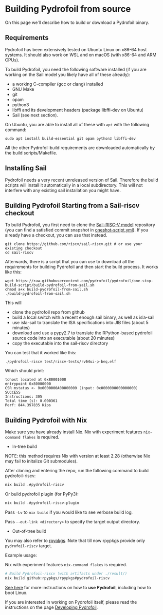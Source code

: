 # Building Pydrofoil from source

On this page we'll describe how to build or download a Pydrofoil binary.

## Requirements

Pydrofoil has been extensively tested on Ubuntu Linux on x86-64 host systems.
It should also work on WSL and on macOS (with x86-64 and ARM CPUs).

To build Pydrofoil, you need the following software installed (if you are
working on the Sail model you likely have all of these already):

- a working C-compiler (gcc or clang) installed
- GNU Make
- git
- opam
- python3
- libffi and its development headers (package libffi-dev on Ubuntu)
- Sail (see next section).

On Ubuntu, you are able to install all of these with `apt` with the following
command:

```
sudo apt install build-essential git opam python3 libffi-dev
```

All the other Pydrofoil build requirements are downloaded automatically by the
build scripts/Makefile.

## Installing Sail

Pydrofoil needs a very recent unreleased version of Sail. Therefore the build
scripts will install it automatically in a local subdirectory. This will not
interfere with any existing sail installation you might have.

## Building Pydrofoil Starting from a Sail-riscv checkout

To build Pydrofoil, you first need to clone the [Sail-RISC-V
model](https://github.com/riscv/sail-riscv) repository (you can find a satisfied commit snapshot in [oneshot-script.yml](https://github.com/pydrofoil/pydrofoil/blob/main/.github/workflows/oneshot-script.yml)). If you already have a checkout, you can use that instead.

```
git clone https://github.com/riscv/sail-riscv.git # or use your existing checkout
cd sail-riscv
```

Afterwards, there is a script that you can use to download all the requirements
for building Pydrofoil and then start the build process. It works like this:

```
wget https://raw.githubusercontent.com/pydrofoil/pydrofoil/one-stop-build-script/build-pydrofoil-from-sail.sh
chmod a+x build-pydrofoil-from-sail.sh
./build-pydrofoil-from-sail.sh
```

This will

- clone the pydrofoil repo from github
- build a local switch with a recent enough sail binary, as well as isla-sail
- use isla-sail to translate the ISA specifications into JIB files (about 5
  minutes)
- download and use a pypy2.7 to translate the RPython-based pydrofoil source
  code into an executable (about 20 minutes)
- copy the executable into the sail-riscv directory

You can test that it worked like this:

```
./pydrofoil-riscv test/riscv-tests/rv64ui-p-beq.elf
```

Which should print:

```
tohost located at 0x80001000
entrypoint 0x80000000
CSR mstatus <- 0x0000000A00000000 (input: 0x0000000000000000)
SUCCESS
Instructions: 305
Total time (s): 0.000361
Perf: 844.397835 Kips
```

## Building Pydrofoil with Nix

Make sure you have already install [Nix](https://nixos.org/install).
Nix with experiment features `nix-command flakes` is required.

- In-tree build

NOTE: this method requires Nix with version at least 2.28 (otherwise Nix may fail to initalize Git submodules).

After cloning and entering the repo, run the following command to build pydrofoil-riscv:

```bash
nix build .#pydrofoil-riscv
```

Or build pydrofoil plugin (for PyPy3):

```bash
nix build .#pydrofoil-riscv-plugin
```

Pass `-Lv` to `nix build` if you would like to see verbose build log.

Pass `--out-link <directory>` to specify the target output directory.

- Out-of-tree build

You may also refer to [rpypkgs](https://github.com/rpypkgs/rpypkgs). Note that till now rpypkgs provide only `pydrofoil-riscv` target.

Example usage:

Nix with experiment features `nix-command flakes` is required.

```bash
# Build Pydrofoil-riscv (with artifacts under ./result/)
nix build github:rpypkgs/rpypkgs#pydrofoil-riscv
```

[See here](using_pydrofoil.md) for more instructions on how to **use Pydrofoil**,
including how to boot Linux.

If you are interested in working on Pydrofoil itself, please read the
instructions on the page [Developing Pydrofoil](developing_pydrofoil.md).

